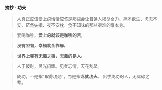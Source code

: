 #### 摘抄 - 功夫

>人真正应该爱上的恰恰应该是那些会让普通人竭尽全力、痛不欲生、忐忑不安、茫然失措、夜不安枕、食不知味的那些艰难的事本身。

>爱喝咖啡，**爱上的就该是咖啡的苦。**

>**没有坚韧，幸福就全靠躲。**

>**世界上哪有无趣之事，无趣的是人。**

>人于彼时，灵光闪耀。见者忘情，天花乱坠。

>成功，不是指“取得功勋”，而是指**成就功夫**。
>出手成功的人，无庸碌之辈。